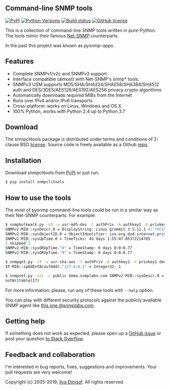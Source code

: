 
Command-line SNMP tools
-----------------------

[![PyPI](https://img.shields.io/pypi/v/snmpclitools.svg?maxAge=2592000)](https://pypi.org/project/snmpclitools)
[![Python Versions](https://img.shields.io/pypi/pyversions/snmpclitools.svg)](https://pypi.org/project/snmpclitools/)
[![Build status](https://travis-ci.org/etingof/snmpclitools.svg?branch=master)](https://travis-ci.org/etingof/snmpclitools)
[![GitHub license](https://img.shields.io/badge/license-BSD-blue.svg)](https://raw.githubusercontent.com/etingof/snmpclitools/master/LICENSE.rst)

This is a collection of command-line SNMP tools written in pure-Python.
The tools mimic their famous [Net-SNMP](http://sourceforge.net/projects/net-snmp/)
counterparts.

In the past this project was known as *pysnmp-apps*.

Features
--------

* Complete SNMPv1/v2c and SNMPv3 support
* Interface compatible (almost) with Net-SNMP's snmp\* tools.
* SNMPv3 USM supports MD5/SHA/SHA224/SHA256/SHA384/SHA512 auth and
  DES/3DES/AES128/AES192/AES256 privacy crypto algorithms
* Automatically downloads required MIBs from the Internet
* Runs over IPv4 and/or IPv6 transports
* Cross-platform: works on Linux, Windows and OS X.
* 100% Python, works with Python 2.4 up to Python 3.7

Download
--------

The snmpclitools package is distributed under terms and conditions of 2-clause
BSD [license](http://snmplabs.com/snmpclitools/license.html). Source code is freely
available as a Github [repo](https://github.com/etingof/snmpclitools).

Installation
------------

Download snmpclitools from [PyPI](https://pypi.org/project/snmpclitools) or just run:

```bash
$ pip install snmpclitools
```

How to use the tools
--------------------

The most of pysnmp command-line tools could be run in a similar way as 
their Net-SNMP counterparts. For example:

```bash
$ snmpbulkwalk.py -v3 -u usr-md5-des -l authPriv -A authkey1 -X privkey1 demo.snmplabs.com system
SNMPv2-MIB::sysDescr.0 = DisplayString: Linux grommit 3.5.11.1 #2 PREEMPT Tue Mar 1 14:03:24 MSD 2016 i686 unknown unknown GNU/Linux
SNMPv2-MIB::sysObjectID.0 = ObjectIdentifier: iso.org.dod.internet.private.enterprises.8072.3.2.101.3.6.1.4.1.8072.3.2.10
SNMPv2-MIB::sysUpTime.0 = TimeTicks: 43 days 1:55:47.85372214785
[ skipped ]
SNMPv2-MIB::sysORUpTime."8" = TimeStamp: 0 days 0:0:0.77
SNMPv2-MIB::sysORUpTime."9" = TimeStamp: 0 days 0:0:0.77

$ snmpget.py -v3 -u usr-sha-aes -l authPriv -A authkey1 -X privkey1 demo.snmplabs.com IP-MIB::ipAdEntBcastAddr.\"127.0.0.1\"
IP-MIB::ipAdEntBcastAddr."127.0.0.1" = Integer32: 1

$ snmpset.py -v2c -c public demo.snmplabs.com SNMPv2-MIB::sysDescr.0 = my-new-descr
notWritable(17)
```

For more information, please, run any of these tools with `--help` option.

You can play with different security protocols against the publicly available SNMP
agent like [this one @snmplabs.com](http://snmplabs.com/snmpsim/public-snmp-agent-simulator.html).

Getting help
------------

If something does not work as expected, please open up a
[GitHub issue](https://github.com/etingof/snmpclitools/issues/new) or post
your question [to Stack Overflow](http://stackoverflow.com/questions/ask).

Feedback and collaboration
--------------------------

I'm interested in bug reports, fixes, suggestions and improvements. Your
pull requests are very welcome!

Copyright (c) 2005-2019, [Ilya Etingof](mailto:etingof@gmail.com). All rights reserved.

